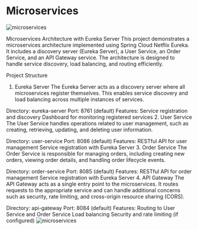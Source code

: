 # Microservices

![microservices](https://github.com/user-attachments/assets/3ad8061e-e2ac-4204-bdda-f76557ec384e)


Microservices Architecture with Eureka Server
This project demonstrates a microservices architecture implemented using Spring Cloud Netflix Eureka. It includes a discovery server (Eureka Server), a User Service, an Order Service, and an API Gateway service. The architecture is designed to handle service discovery, load balancing, and routing efficiently.

Project Structure
1. Eureka Server
The Eureka Server acts as a discovery server where all microservices register themselves. This enables service discovery and load balancing across multiple instances of services.

Directory: eureka-server
Port: 8761 (default)
Features:
Service registration and discovery
Dashboard for monitoring registered services
2. User Service
The User Service handles operations related to user management, such as creating, retrieving, updating, and deleting user information.

Directory: user-service
Port: 8086 (default)
Features:
RESTful API for user management
Service registration with Eureka Server
3. Order Service
The Order Service is responsible for managing orders, including creating new orders, viewing order details, and handling order lifecycle events.

Directory: order-service
Port: 8085 (default)
Features:
RESTful API for order management
Service registration with Eureka Server
4. API Gateway
The API Gateway acts as a single entry point to the microservices. It routes requests to the appropriate service and can handle additional concerns such as security, rate limiting, and cross-origin resource sharing (CORS).

Directory: api-gateway
Port: 8084 (default)
Features:
Routing to User Service and Order Service
Load balancing
Security and rate limiting (if configured)
![microservices](https://github.com/user-attachments/assets/709a686e-cd41-415b-8277-ad1e204561b3)
